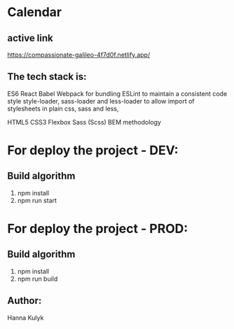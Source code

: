 # Calendar

## active link
https://compassionate-galileo-4f7d0f.netlify.app/

## The tech stack is:

ES6
React
Babel
Webpack for bundling
ESLint to maintain a consistent code style
style-loader, sass-loader and less-loader to allow import of stylesheets in plain css, sass and less,

HTML5
CSS3
Flexbox
Sass (Scss)
BEM methodology

# For deploy the project - DEV:

## Build algorithm

1. npm install
2. npm run start

# For deploy the project - PROD:

## Build algorithm

1. npm install
2. npm run build

## Author:

Hanna Kulyk
